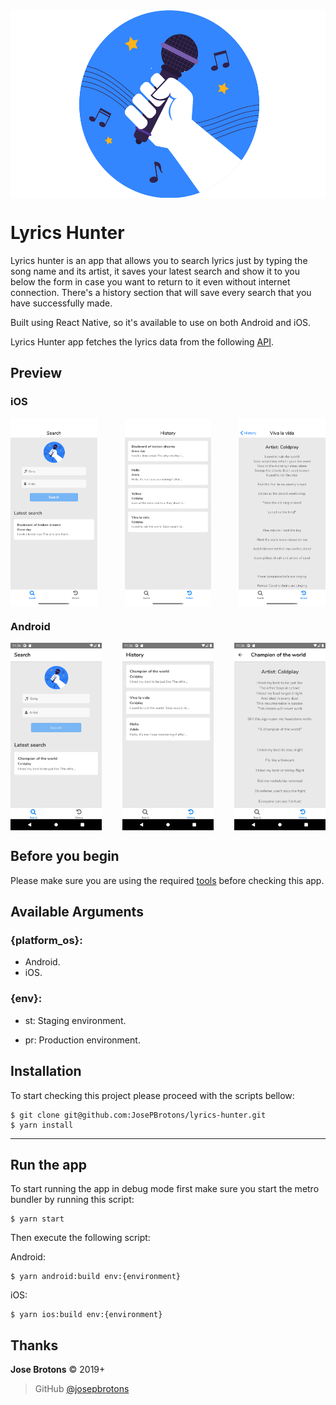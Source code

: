 <div style="display:flex;flex-direction:row;justify-content: center;align-items: center">
    <img src="src/assets/img/logo.png" alt="home" height="300" />
</div>

# Lyrics Hunter

Lyrics hunter is an app that allows you to search lyrics just by typing the song name and its artist, it saves your latest search and show it to you below the form in case you want to return to it even without internet connection. There's a history section that will save every search that you have successfully made. 

Built using React Native, so it's available to use on both Android and iOS.

Lyrics Hunter app fetches the lyrics data from the following [API](https://lyricsovh.docs.apiary.io/).

## Preview

### iOS
<div style="display:flex;flex-direction:row;justify-content: space-between">
    <img src="screenshots/ios/lyrics_hunter_home.png" alt="home" height="300" />
    <img src="screenshots/ios/lyrics_hunter_history.png" alt="history" height="300" />
    <img src="screenshots/ios/lyrics_hunter_detail.png" alt="detail" height="300" />
</div>

### Android
<div style="display:flex;flex-direction:row;justify-content: space-between">
    <img src="screenshots/android/lyrics_hunter_home.png" alt="home" height="300" />
    <img src="screenshots/android/lyrics_hunter_history.png" alt="history" height="300" />
    <img src="screenshots/android/lyrics_hunter_detail.png" alt="detail" height="300" />
</div>

## Before you begin
Please make sure you are using the required [tools](https://github.com/JosePBrotons/mobile-dev-tools) before checking this app.

## Available Arguments

### {platform_os}:
- Android.
- iOS.

### {env}:

- st: Staging environment.

- pr: Production environment.

## Installation
To start checking this project please proceed with the scripts bellow:

    $ git clone git@github.com:JosePBrotons/lyrics-hunter.git
    $ yarn install
----

## Run the app
To start running the app in debug mode first make sure you start the metro bundler by running this script:

    $ yarn start

Then execute the following script:

Android: 

    $ yarn android:build env:{environment}
    
iOS: 

    $ yarn ios:build env:{environment}

Thanks
------

**Jose Brotons** © 2019+<br>

> GitHub [@josepbrotons](https://github.com/JosePBrotons)